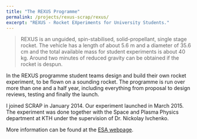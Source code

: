 ```yaml
---
title: "The REXUS Programme"
permalink: /projects/rexus-scrap/rexus/
excerpt: "REXUS - Rocket EXperiments for University Students."
---
```


>  REXUS is an unguided, spin-stabilised, solid-propellant, single stage rocket. The vehicle has a length of about 5.6 m and a diameter of 35.6 cm and the total available mass for student experiments is about 40 kg. Around two minutes of reduced gravity can be obtained if the rocket is despun. 

In the REXUS programme student teams design and build their own rocket experiment, to be flown on a sounding rocket. 
The programme is run over more than one and a half year, including everything from proposal to design reviews, testing and finally the launch. 

I joined SCRAP in January 2014. Our experiment launched in March 2015. The experiment was done together with the Space and Plasma Physics department at KTH under the supervision of Dr. Nickolay Ivchenko.

More information can be found at the [ESA webpage](http://www.esa.int/Education/Rocket_Balloon_Experiments_for_University_Students).
